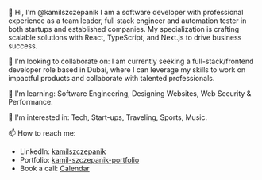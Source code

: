 👋 Hi, I'm @kamilszczepanik
I am a software developer with professional experience as a team leader, full stack engineer and automation tester in both startups and established companies. My specialization is crafting scalable solutions with React, TypeScript, and Next.js to drive business success.

💞️ I'm looking to collaborate on:
I am currently seeking a full-stack/frontend developer role based in Dubai, where I can leverage my skills to work on impactful products and collaborate with talented professionals.

🌱 I'm learning:
Software Engineering, Designing Websites, Web Security & Performance.

👀 I'm interested in:
Tech, Start-ups, Traveling, Sports, Music.

📫 How to reach me:
- LinkedIn: [kamilszczepanik](https://www.linkedin.com/in/kamilszczepanik/)
- Portfolio: [kamil-szczepanik-portfolio](https://bit.ly/kamil-szczepanik-portfolio)
- Book a call: [Calendar](https://calendar.app.google/75iDwNbevRdnmhSQ9)
